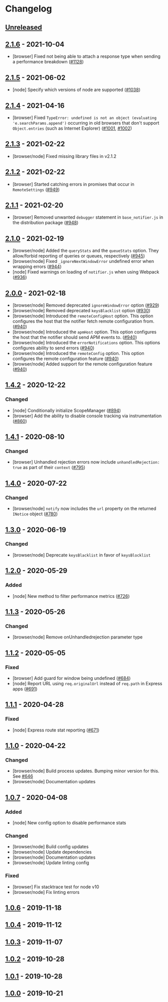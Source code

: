 # Changelog

## [Unreleased]

## [2.1.6] - 2021-10-04
- [browser] Fixed not being able to attach a response type when sending a
  performance breakdown
  ([#1128](https://github.com/airbrake/airbrake-js/pull/1128))

## [2.1.5] - 2021-06-02
- [node] Specify which versions of node are supported
  ([#1038](https://github.com/airbrake/airbrake-js/pull/1038))

## [2.1.4] - 2021-04-16
- [browser] Fixed `TypeError: undefined is not an object (evaluating
  'e.searchParams.append')` occurring in old browsers that don't support
  `Object.entries` (such as Internet Explorer)
  ([#1001](https://github.com/airbrake/airbrake-js/pull/1001),
  [#1002](https://github.com/airbrake/airbrake-js/pull/1002))

## [2.1.3] - 2021-02-22
- [browser/node] Fixed missing library files in v2.1.2

## [2.1.2] - 2021-02-22
- [browser] Started catching errors in promises that occur in `RemoteSettings`
  ([#949](https://github.com/airbrake/airbrake-js/pull/949))

## [2.1.1] - 2021-02-20
- [browser] Removed unwanted `debugger` statement in `base_notifier.js` in the
  distribution package
  ([#948](https://github.com/airbrake/airbrake-js/pull/948))

## [2.1.0] - 2021-02-19
- [browser/node] Added the `queryStats` and the `queueStats` option. They
  allow/forbid reporting of queries or queues, respectively
  ([#945](https://github.com/airbrake/airbrake-js/pull/945))
- [browser/node] Fixed `_ignoreNextWindowError` undefined error when wrapping
  errors ([#944](https://github.com/airbrake/airbrake-js/pull/944))
- [node] Fixed warnings on loading of `notifier.js` when using Webpack
  ([#936](https://github.com/airbrake/airbrake-js/pull/936))

## [2.0.0] - 2021-02-18
- [browser/node] Removed deprecated `ignoreWindowError` option
  ([#929](https://github.com/airbrake/airbrake-js/pull/929))
- [browser/node] Removed deprecated `keysBlacklist` option
  ([#930](https://github.com/airbrake/airbrake-js/pull/930))
- [browser/node] Introduced the `remoteConfigHost` option. This option
  configures the host that the notifier fetch remote configuration from.
  ([#940](https://github.com/airbrake/airbrake-js/pull/940))
- [browser/node] Introduced the `apmHost` option. This option configures the
  host that the notifier should send APM events to.
  ([#940](https://github.com/airbrake/airbrake-js/pull/940))
- [browser/node] Introduced the `errorNotifications` option. This options
  configures ability to send errors
  ([#940](https://github.com/airbrake/airbrake-js/pull/940))
- [browser/node] Introduced the `remoteConfig` option. This option configures
  the remote configuration feature
  ([#940](https://github.com/airbrake/airbrake-js/pull/940))
- [browser/node] Added support for the remote configuration feature
  ([#940](https://github.com/airbrake/airbrake-js/pull/940))

## [1.4.2] - 2020-12-22
### Changed
- [node] Conditionally initialize ScopeManager
         ([#894](https://github.com/airbrake/airbrake-js/pull/894))
- [browser] Add the ability to disable console tracking via instrumentation
            ([#860](https://github.com/airbrake/airbrake-js/pull/860))

## [1.4.1] - 2020-08-10
### Changed
- [browser] Unhandled rejection errors now include `unhandledRejection: true`
            as part of their `context`
            ([#795](https://github.com/airbrake/airbrake-js/pull/795))

## [1.4.0] - 2020-07-22
### Changed
- [browser/node] `notify` now includes the `url` property on the returned
                 `INotice` object
                 ([#780](https://github.com/airbrake/airbrake-js/pull/780))

## [1.3.0] - 2020-06-19
### Changed
- [browser/node] Deprecate `keysBlacklist` in favor of `keysBlocklist`

## [1.2.0] - 2020-05-29
### Added
- [node] New method to filter performance metrics
         ([#726](https://github.com/airbrake/airbrake-js/pull/726))

## [1.1.3] - 2020-05-26
### Changed
- [browser/node] Remove onUnhandledrejection parameter type

## [1.1.2] - 2020-05-05
### Fixed
- [browser] Add guard for window being undefined
            ([#684](https://github.com/airbrake/airbrake-js/pull/684))
- [node] Report URL using `req.originalUrl` instead of `req.path` in Express
         apps ([#691](https://github.com/airbrake/airbrake-js/pull/691))

## [1.1.1] - 2020-04-28
### Fixed
- [node] Express route stat reporting
         ([#671](https://github.com/airbrake/airbrake-js/pull/671))

## [1.1.0] - 2020-04-22
### Changed
- [browser/node] Build process updates. Bumping minor version for this. See
                 [#646](https://github.com/airbrake/airbrake-js/pull/646)
- [browser/node] Documentation updates

## [1.0.7] - 2020-04-08
### Added
- [node] New config option to disable performance stats

### Changed
- [browser/node] Build config updates
- [browser/node] Update dependencies
- [browser/node] Documentation updates
- [browser/node] Update linting config

### Fixed
- [browser] Fix stacktrace test for node v10
- [browser/node] Fix linting errors

## [1.0.6] - 2019-11-18

## [1.0.4] - 2019-11-12

## [1.0.3] - 2019-11-07

## [1.0.2] - 2019-10-28

## [1.0.1] - 2019-10-28

## [1.0.0] - 2019-10-21

[Unreleased]: https://github.com/airbrake/airbrake-js/compare/v2.1.6...master
[2.1.6]: https://github.com/airbrake/airbrake-js/releases/tag/v2.1.6
[2.1.5]: https://github.com/airbrake/airbrake-js/releases/tag/v2.1.5
[2.1.4]: https://github.com/airbrake/airbrake-js/releases/tag/v2.1.4
[2.1.3]: https://github.com/airbrake/airbrake-js/releases/tag/v2.1.3
[2.1.2]: https://github.com/airbrake/airbrake-js/releases/tag/v2.1.2
[2.1.1]: https://github.com/airbrake/airbrake-js/releases/tag/v2.1.1
[2.1.0]: https://github.com/airbrake/airbrake-js/releases/tag/v2.1.0
[2.0.0]: https://github.com/airbrake/airbrake-js/releases/tag/v2.0.0
[1.4.2]: https://github.com/airbrake/airbrake-js/releases/tag/v1.4.2
[1.4.1]: https://github.com/airbrake/airbrake-js/releases/tag/v1.4.1
[1.4.0]: https://github.com/airbrake/airbrake-js/releases/tag/v1.4.0
[1.3.0]: https://github.com/airbrake/airbrake-js/releases/tag/v1.3.0
[1.2.0]: https://github.com/airbrake/airbrake-js/releases/tag/v1.2.0
[1.1.3]: https://github.com/airbrake/airbrake-js/releases/tag/v1.1.3
[1.1.2]: https://github.com/airbrake/airbrake-js/releases/tag/v1.1.2
[1.1.1]: https://github.com/airbrake/airbrake-js/releases/tag/v1.1.1
[1.1.0]: https://github.com/airbrake/airbrake-js/releases/tag/v1.1.0
[1.0.7]: https://github.com/airbrake/airbrake-js/releases/tag/v1.0.7
[1.0.6]: https://github.com/airbrake/airbrake-js/releases/tag/v1.0.6
[1.0.4]: https://github.com/airbrake/airbrake-js/releases/tag/v1.0.4
[1.0.3]: https://github.com/airbrake/airbrake-js/releases/tag/v1.0.3
[1.0.2]: https://github.com/airbrake/airbrake-js/releases/tag/v1.0.2
[1.0.1]: https://github.com/airbrake/airbrake-js/releases/tag/v1.0.1
[1.0.0]: https://github.com/airbrake/airbrake-js/releases/tag/v1.0.0
